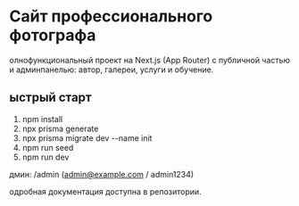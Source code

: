 ﻿# Сайт профессионального фотографа

олнофункциональный проект на Next.js (App Router) с публичной частью и админпанелью: автор, галереи, услуги и обучение.

## ыстрый старт
1. npm install
2. npx prisma generate
3. npx prisma migrate dev --name init
4. npm run seed
5. npm run dev

дмин: /admin (admin@example.com / admin1234)

одробная документация доступна в репозитории.
